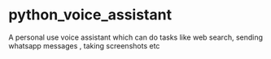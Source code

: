 # python_voice_assistant
A personal use voice assistant which can do tasks like web search, sending whatsapp messages , taking screenshots etc
